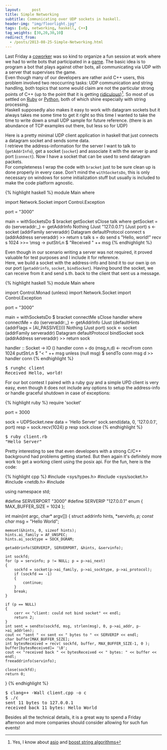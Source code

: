 ```yaml
---
layout:     post
title: Simple Networking
subtitle: Communicating over UDP sockets in haskell.
header-img: "img/floorlight.jpg"
tags: [udp, networking, haskell, C++]
tag_weights: [30,20,30,10]
redirect_from:
  - /posts/2013-08-25-Simple-Networking.html
---
```


Last Friday a [coworker] was so kind to organize a fun session at work where we had to write bots
that participated in a [game](http://en.wikipedia.org/wiki/Mia_%28game%29). The basic idea is to
program a bot that plays against other bots, all communicating via UDP with a server that supervises
the game.  
Even though many of our developers are rather avid C++ users, this problem involved two reoccurring
tasks: UDP communication and string handling, both topics that some would claim are not the
particular strong points of C++ (up to the point that it is getting [ridiculous])[^1]. So most of us
settled on [Ruby] or [Python], both of which shine especially with string processing.  
Haskell supposedly also makes it easy to work with datagram sockets but it always takes me some time
to get it right so this time I wanted to take the time to write down a small UDP sample for future
reference. (there is an abundance of TCP examples out there, but less so for UDP)

Here is a pretty minimal UDP client application in haskell that just connects a datagram socket and
sends some data.  
I retrieve the address-information for the server I want to talk to (`getAddrInfo`), get a socket
(`socket`) and associate it with the server ip and port (`connect`). Now I have a socket that can be
used to send datagram packets.  
For completeness I wrap the code with `bracket` just to be sure clean up is done properly in every
case. Don't mind the `withSocketsDo`, this is only necessary on windows for some initialization
stuff but usually is included to make the code platform agnostic.

{% highlight haskell %}
module Main where

import Network.Socket
import Control.Exception

port = "3000"

main = withSocketsDo $ bracket getSocket sClose talk
        where getSocket = do
                (serveraddr:_) <- getAddrInfo Nothing (Just "127.0.0.1") (Just port)
                s <- socket (addrFamily serveraddr) Datagram defaultProtocol
                connect s (addrAddress serveraddr) >> return s
              talk s = do
                send s "Hello, world!"
                recv s 1024 >>= \msg -> putStrLn $ "Received " ++ msg
{% endhighlight %}

Even though in our scenario writing a server was not required, it proved valuable for test purposes
and I include it for reference.  
Here, we build a socket with the address-info and bind it to our own ip on our port (`getaddrinfo`,
`socket`, `bindSocket`). Having bound the socket, we can receive from it and send s.th. back to the
client that sent us a message.

{% highlight haskell %}
module Main where

import Control.Monad (unless)
import Network.Socket
import Control.Exception

port = "3000"

main = withSocketsDo $ bracket connectMe sClose handler
          where
            connectMe = do
              (serveraddr:_) <- getAddrInfo
                                  (Just (defaultHints {addrFlags = [AI_PASSIVE]}))
                                  Nothing (Just port)
              sock <- socket (addrFamily serveraddr) Datagram defaultProtocol
              bindSocket sock (addrAddress serveraddr) >> return sock

handler :: Socket -> IO ()
handler conn = do
    (msg,n,d) <- recvFrom conn 1024
    putStrLn $ "< " ++ msg
    unless (null msg) $ sendTo conn msg d >> handler conn
{% endhighlight %}

<pre class="terminal">
$ runghc client
Received Hello, world!
</pre>

For our bot contest I paired with a ruby guy and a simple UPD client is very easy, even though it
does not include any options to setup the address-info or handle graceful shutdown in case of
exceptions:

{% highlight ruby %}
require 'socket'

port = 3000

sock = UDPSocket.new
data = 'Hello Server'
sock.send(data, 0, '127.0.0.1', port)
resp = sock.recv(1024)
p resp
sock.close
{% endhighlight %}

<pre class="terminal">
$ ruby client.rb
"Hello Server"
</pre>

Pretty interesting to see that even developers with a strong C/C++ background had problems getting
started. But then again it's definitely more work to get a working client using the posix api. For
the fun, here is the code:

{% highlight cpp %}
#include <sys/types.h>
#include <sys/socket.h>
#include <netdb.h>
#include <iostream>

using namespace std;

#define SERVERPORT "3000"
#define SERVERIP "127.0.0.1"
enum { MAX_BUFFER_SIZE = 1024 };

int main(int argc, char* argv[])
{
    struct addrinfo hints, *servinfo, *p;
    const char* msg = "Hello World";

    memset(&hints, 0, sizeof hints);
    hints.ai_family = AF_UNSPEC;
    hints.ai_socktype = SOCK_DGRAM;

    getaddrinfo(SERVERIP, SERVERPORT, &hints, &servinfo);

    int sockfd;
    for (p = servinfo; p != NULL; p = p->ai_next)
    {
        sockfd = socket(p->ai_family, p->ai_socktype, p->ai_protocol);
        if (sockfd == -1)
        {
            continue;
        }
        break;
    }

    if (p == NULL)
    {
        cerr << "client: could not bind socket" << endl;
        return 2;
    }
    int sent = sendto(sockfd, msg, strlen(msg), 0, p->ai_addr, p->ai_addrlen);
    cout << "sent " << sent << " bytes to " << SERVERIP << endl;
    char buffer[MAX_BUFFER_SIZE];
    int bytesReceived = recv( sockfd, buffer, MAX_BUFFER_SIZE-1, 0 );
    buffer[bytesReceived]= '\0';
    cout << "received back " << bytesReceived << " bytes: " << buffer << endl;
    freeaddrinfo(servinfo);

    close(sockfd);
    return 0;
}
{% endhighlight %}

<pre class="terminal">
$ clang++ -Wall client.cpp -o c
$ ./c
sent 11 bytes to 127.0.0.1
received back 11 bytes: Hello World
</pre>

Besides all the technical details, it is a great way to spend a Friday afternoon and more companies
should consider allowing for such fun events!

[^1]: Yes, I know about [asio] and [boost string algorithms]

[Ruby]:http://ruby-doc.org/core-2.0/String.html
[Python]:http://docs.python.org/2/library/string.html
[coworker]:http://sebastianbenz.de/
[ridiculous]:http://stackoverflow.com/questions/236129/splitting-a-string-in-c
[asio]:http://www.boost.org/doc/libs/1_54_0/doc/html/boost_asio.html
[boost string algorithms]:http://www.boost.org/doc/libs/1_54_0/doc/html/string_algo.html

